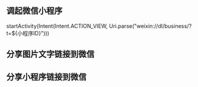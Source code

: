 ## 调起微信小程序
 startActivity(Intent(Intent.ACTION_VIEW, Uri.parse("weixin://dl/business/?t=${小程序ID}")))
## 分享图片文字链接到微信
## 分享小程序链接到微信 